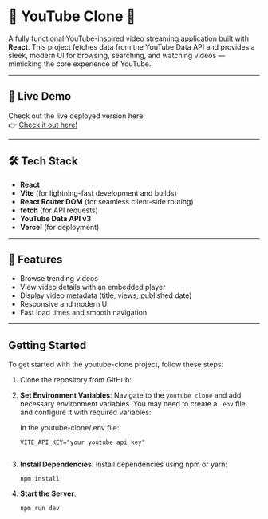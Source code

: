 # 🎥 YouTube Clone 🎥

A fully functional YouTube-inspired video streaming application built with **React**. This project fetches data from the YouTube Data API and provides a sleek, modern UI for browsing, searching, and watching videos — mimicking the core experience of YouTube.

---

## 🚀 Live Demo

Check out the live deployed version here:  
👉 [Check it out here!](https://you-tube-clone-pi-five.vercel.app/)

---

## 🛠️ Tech Stack

- **React**
- **Vite** (for lightning-fast development and builds)
- **React Router DOM** (for seamless client-side routing)
- **fetch** (for API requests)
- **YouTube Data API v3**
- **Vercel** (for deployment)

---

## 📸 Features

- Browse trending videos
- View video details with an embedded player
- Display video metadata (title, views, published date)
- Responsive and modern UI
- Fast load times and smooth navigation

---

## Getting Started

To get started with the youtube-clone project, follow these steps:

1. Clone the repository from GitHub:

2. **Set Environment Variables**: Navigate to the `youtube clone` and add necessary environment variables. You may need to create a `.env` file and configure it with required variables:

   In the youtube-clone/.env file:

   ```
   VITE_API_KEY="your youtube api key"
  
   ```

3. **Install Dependencies**: Install dependencies using npm or yarn:

   ```
   npm install
   ```

4. **Start the Server**:

   ```
   npm run dev
   ```
